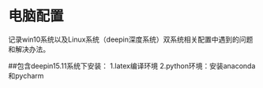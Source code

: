 # 电脑配置

记录win10系统以及Linux系统（deepin深度系统）双系统相关配置中遇到的问题和解决办法。

##包含deepin15.11系统下安装：
1.latex编译环境
2.python环境：安装anaconda和pycharm
